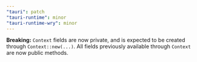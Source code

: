 ```yaml
---
"tauri": patch
"tauri-runtime": minor
"tauri-runtime-wry": minor
---
```


**Breaking:** `Context` fields are now private, and is expected to be created through `Context::new(...)`.
All fields previously available through `Context` are now public methods.
